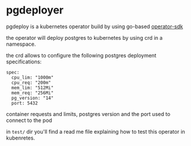 # pgdeployer

pgdeploy is a kubernetes operator build by using go-based [operator-sdk](https://sdk.operatorframework.io/)

the operator will deploy postgres to kubernetes by using crd in a namespace. 

the crd allows to configure the following postgres deployment specifications:

```
spec:
  cpu_lim: "1000m"
  cpu_req: "200m"
  mem_lim: "512Mi"
  mem_req: "256Mi"
  pg_version: "14"
  port: 5432
```

container requests and limits, postgres version and the port used to connect to the pod

in `test/` dir you'll find a read me file explaining how to test this operator in kubenretes.
